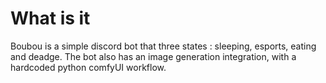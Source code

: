 # What is it

Boubou is a simple discord bot that three states : sleeping, esports, eating and deadge.
The bot also has an image generation integration, with a hardcoded python comfyUI workflow.

